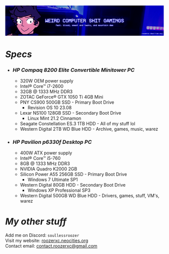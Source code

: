 ![](./stuff/wpcstuff2.png)

# *Specs*
- ### *HP Compaq 8200 Elite Convertible Minitower PC*
  - 320W OEM power supply
  - Intel® Core™ i7-2600
  - 32GB @ 1333 MHz DDR3
  - ZOTAC GeForce® GTX 1050 Ti 4GB Mini
  - PNY CS900 500GB SSD - Primary Boot Drive
      - Revision OS 10 23.08
  - Lexar NS100 128GB SSD - Secondary Boot Drive
      - Linux Mint 21.2 Cinnamon
  - Seagate Constellation ES.3 1TB HDD - All of my stuff lol
  - Western Digital 2TB WD Blue HDD - Archive, games, music, warez
- ### *HP Pavilion p6330f Desktop PC*
  - 400W ATX power supply
  - Intel® Core™ i5-760
  - 8GB @ 1333 MHz DDR3
  - NVIDIA Quadro K2000 2GB
  - Silicon Power A55 256GB SSD - Primary Boot Drive
      - Windows 7 Ultimate SP1
  - Western Digital 80GB HDD - Secondary Boot Drive
      - Windows XP Professional SP3
  - Western Digital 500GB WD Blue HDD - Drivers, games, stuff, VM's, warez

# *My other stuff*
Add me on Discord: `soullessroozer`<br>
Visit my website: [roozerxc.neocities.org](https://roozerxc.neocities.org/index.html)<br>
Contact email: [contact.roozerxc@gmail.com](mailto:contact.roozerxc@gmail.com)
